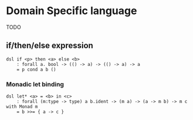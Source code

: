# Domain Specific language

TODO

## if/then/else expression

```
dsl if <p> then <a> else <b>
    : forall a. bool -> (() -> a) -> (() -> a) -> a   
    = p cond a b ()
```

### Monadic let binding

```
dsl let* <a> = <b> in <c>
    : forall (m:type -> type) a b.ident -> (m a) -> (a -> m b) -> m c with Monad m
    = b >>= { a -> c } 
```
